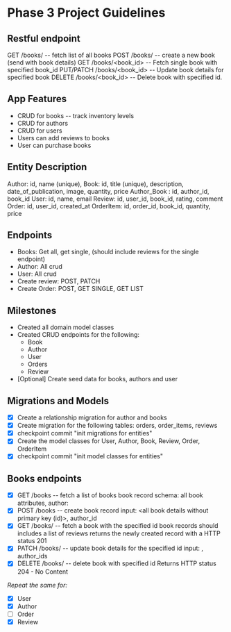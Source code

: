 # Phase 3 Project Guidelines

## Restful endpoint

 GET /books/ -- fetch list of all books
 POST /books/ -- create a new book (send with book details)
 GET /books/<book_id> -- Fetch single book with specified book_id
 PUT/PATCH /books/<book_id> -- Update book details for specified book
 DELETE /books/<book_id> -- Delete book with specified id.

## App Features

- CRUD for books -- track inventory levels
- CRUD for authors
- CRUD for users
- Users can add reviews to books
- User can purchase books

## Entity Description

 Author: id, name (unique),
 Book: id, title (unique), description, date_of_publication, image, quantity, price
 Author_Book : id, author_id, book_id
 User: id, name, email
 Review: id, user_id, book_id, rating, comment
 Order: id, user_id, created_at
 OrderItem: id, order_id, book_id, quantity, price

## Endpoints

- Books: Get all, get single,  (should include reviews for the single endpoint)
- Author: All crud
- User: All crud
- Create review: POST, PATCH
- Create Order: POST, GET SINGLE, GET LIST

## Milestones

- Created all domain model classes
- Created CRUD endpoints for the following:
  - Book
  - Author
  - User
  - Orders
  - Review
- [Optional] Create seed data for books, authors and user

## Migrations and Models

- [x] Create a relationship migration for author and books
- [x] Create migration for the following tables: orders, order_items, reviews
- [x] checkpoint commit "init migrations for entities"
- [x] Create the model classes for User, Author, Book, Review, Order, OrderItem
- [x] checkpoint commit "init model classes for entities"

## Books endpoints

- [x] GET /books -- fetch a list of books
book record schema: all book attributes, author:
- [x] POST /books -- create book record
input: <all book details without primary key (id)>, author_id
- [x] GET /books/<id> -- fetch a book with the specified id
book records should includes a list of reviews
returns the newly created record with a HTTP status 201
- [x] PATCH /books/<id> -- update book details for the specified id
input: <book attributes>, author_ids
- [x] DELETE /books/<id> -- delete book with specified id
Returns HTTP status 204 - No Content

*Repeat the same for:*
- [x] User
- [x] Author
- [ ] Order
- [x] Review
